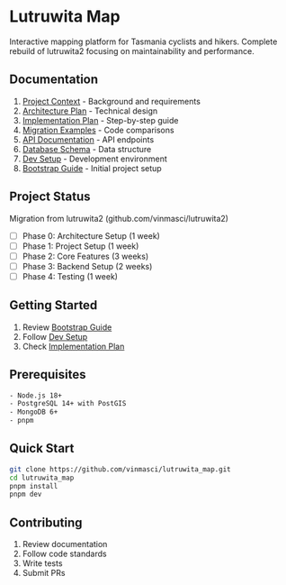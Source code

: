 # Lutruwita Map

Interactive mapping platform for Tasmania cyclists and hikers. Complete rebuild of lutruwita2 focusing on maintainability and performance.

## Documentation
1. [Project Context](PROJECT_CONTEXT.md) - Background and requirements
2. [Architecture Plan](ARCHITECTURE_PLAN.md) - Technical design
3. [Implementation Plan](IMPLEMENTATION_PLAN.md) - Step-by-step guide
4. [Migration Examples](MIGRATION_EXAMPLES.md) - Code comparisons
5. [API Documentation](API_DOCS.md) - API endpoints
6. [Database Schema](DATABASE_SCHEMA.md) - Data structure
7. [Dev Setup](DEV_SETUP.md) - Development environment
8. [Bootstrap Guide](BOOTSTRAP.md) - Initial project setup

## Project Status
Migration from lutruwita2 (github.com/vinmasci/lutruwita2)
- [ ] Phase 0: Architecture Setup (1 week)
- [ ] Phase 1: Project Setup (1 week)
- [ ] Phase 2: Core Features (3 weeks)
- [ ] Phase 3: Backend Setup (2 weeks)
- [ ] Phase 4: Testing (1 week)

## Getting Started
1. Review [Bootstrap Guide](BOOTSTRAP.md)
2. Follow [Dev Setup](DEV_SETUP.md)
3. Check [Implementation Plan](IMPLEMENTATION_PLAN.md)

## Prerequisites
```bash
- Node.js 18+
- PostgreSQL 14+ with PostGIS
- MongoDB 6+
- pnpm
```

## Quick Start
```bash
git clone https://github.com/vinmasci/lutruwita_map.git
cd lutruwita_map
pnpm install
pnpm dev
```

## Contributing
1. Review documentation
2. Follow code standards
3. Write tests
4. Submit PRs